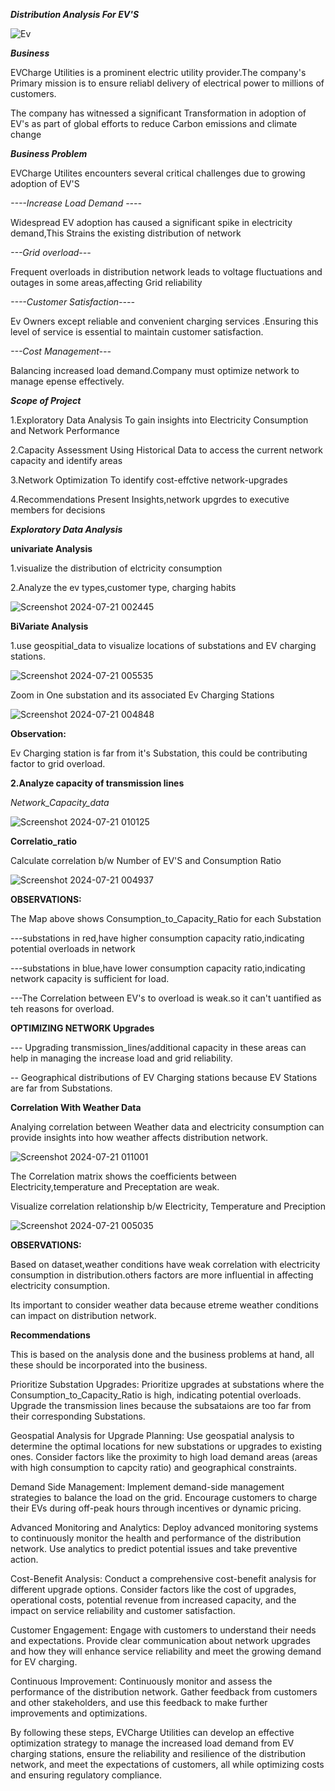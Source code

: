 ***Distribution Analysis For EV'S***

![Ev](https://github.com/user-attachments/assets/c8a84d3c-bc8c-4e7c-b631-b3693849d4ca)


***Business***


EVCharge Utilities is a prominent electric utility provider.The company's Primary mission is to ensure reliabl delivery of electrical power to millions of customers.

The company has witnessed a significant Transformation in adoption of EV's as part of global efforts to reduce Carbon emissions and climate change


***Business Problem***

EVCharge Utilites encounters several critical challenges due to growing adoption of EV'S

*----Increase Load Demand ----*

Widespread EV adoption has caused a significant spike in electricity demand,This Strains the existing distribution of network

*---Grid overload---*

Frequent overloads in distribution network leads to voltage fluctuations and outages in some areas,affecting Grid reliability

*----Customer Satisfaction----*

Ev Owners except reliable and convenient charging services .Ensuring this level of service is essential to maintain customer satisfaction.

*---Cost Management---*

Balancing increased load demand.Company must optimize network to manage epense effectively.



***Scope of Project***


1.Exploratory Data Analysis
To gain insights into Electricity Consumption and Network Performance

2.Capacity Assessment
Using Historical Data to access the current network capacity and identify areas 

3.Network Optimization
To identify cost-effctive network-upgrades 

4.Recommendations
Present Insights,network upgrdes to  executive members for decisions 



***Exploratory Data Analysis***

**univariate Analysis**


1.visualize the distribution of elctricity consumption

2.Analyze the ev types,customer type, charging habits


![Screenshot 2024-07-21 002445](https://github.com/user-attachments/assets/03890419-edda-4e9a-943d-573c8533075d)


**BiVariate Analysis**


1.use geospitial_data to visualize locations of substations and EV charging stations.


![Screenshot 2024-07-21 005535](https://github.com/user-attachments/assets/8fabc63d-eabf-4277-a69c-4afebc7d4c98)


Zoom in One substation and its associated Ev Charging Stations


![Screenshot 2024-07-21 004848](https://github.com/user-attachments/assets/0ae14ee3-080b-4fbf-a661-71a41b242fdd)


**Observation:**

Ev Charging station is far from it's Substation, this could be contributing factor to grid overload.



**2.Analyze capacity of transmission lines**

*Network_Capacity_data*

![Screenshot 2024-07-21 010125](https://github.com/user-attachments/assets/16ee5cad-d5a9-4fb8-8399-1067f04a09bb)


**Correlatio_ratio**

Calculate correlation b/w Number of EV'S and Consumption Ratio


![Screenshot 2024-07-21 004937](https://github.com/user-attachments/assets/f8c05d51-50f9-4d94-a69f-7c8270b4b106)


**OBSERVATIONS:**

The Map above shows Consumption_to_Capacity_Ratio for each Substation

---substations in red,have higher consumption capacity ratio,indicating potential overloads in network

---substations in blue,have lower consumption capacity ratio,indicating network capacity is sufficient for load.

---The Correlation between EV's to overload is weak.so it can't uantified as teh reasons for overload.


**OPTIMIZING NETWORK Upgrades**

--- Upgrading transmission_lines/additional capacity in these areas can help in managing the increase load and grid reliability.

-- Geographical distributions of EV Charging stations because EV Stations are far from Substations.


**Correlation With Weather Data**

Analying correlation between Weather data and electricity consumption can provide insights into how weather affects distribution network.

![Screenshot 2024-07-21 011001](https://github.com/user-attachments/assets/bd0dd6f4-940e-46ca-a77b-ee1fa192b0f2)

The Correlation matrix shows the coefficients between Electricity,temperature and Preceptation are weak.

Visualize  correlation relationship b/w Electricity, Temperature and Preciption


![Screenshot 2024-07-21 005035](https://github.com/user-attachments/assets/6b3b8d4c-ce52-4dd8-a872-8f29b6746fee)

**OBSERVATIONS:**

Based on dataset,weather conditions have weak correlation with electricity consumption in distribution.others factors are more influential in affecting electricity consumption.

Its important to consider weather data because etreme weather conditions can impact on distribution network.


**Recommendations**

This is based on the analysis done and the business problems at hand, all these should be incorporated into the business.

Prioritize Substation Upgrades: Prioritize upgrades at substations where the Consumption_to_Capacity_Ratio is high, indicating potential overloads. Upgrade the transmission lines because the subsataions are too far from their corresponding Substations.

Geospatial Analysis for Upgrade Planning: Use geospatial analysis to determine the optimal locations for new substations or upgrades to existing ones. Consider factors like the proximity to high load demand areas (areas with high consumption to capcity ratio) and geographical constraints.

Demand Side Management: Implement demand-side management strategies to balance the load on the grid. Encourage customers to charge their EVs during off-peak hours through incentives or dynamic pricing.

Advanced Monitoring and Analytics: Deploy advanced monitoring systems to continuously monitor the health and performance of the distribution network. Use analytics to predict potential issues and take preventive action.

Cost-Benefit Analysis: Conduct a comprehensive cost-benefit analysis for different upgrade options. Consider factors like the cost of upgrades, operational costs, potential revenue from increased capacity, and the impact on service reliability and customer satisfaction.

Customer Engagement: Engage with customers to understand their needs and expectations. Provide clear communication about network upgrades and how they will enhance service reliability and meet the growing demand for EV charging.

Continuous Improvement: Continuously monitor and assess the performance of the distribution network. Gather feedback from customers and other stakeholders, and use this feedback to make further improvements and optimizations.

By following these steps, EVCharge Utilities can develop an effective optimization strategy to manage the increased load demand from EV charging stations, ensure the reliability and resilience of the distribution network, and meet the expectations of customers, all while optimizing costs and ensuring regulatory compliance.

